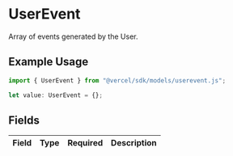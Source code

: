 # UserEvent

Array of events generated by the User.

## Example Usage

```typescript
import { UserEvent } from "@vercel/sdk/models/userevent.js";

let value: UserEvent = {};
```

## Fields

| Field       | Type        | Required    | Description |
| ----------- | ----------- | ----------- | ----------- |
